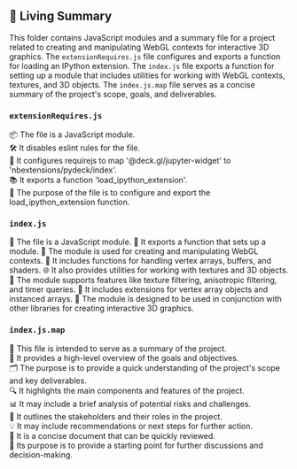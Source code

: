 

<!-- Living README Summary -->
## 🌳 Living Summary

This folder contains JavaScript modules and a summary file for a project related to creating and manipulating WebGL contexts for interactive 3D graphics. The `extensionRequires.js` file configures and exports a function for loading an IPython extension. The `index.js` file exports a function for setting up a module that includes utilities for working with WebGL contexts, textures, and 3D objects. The `index.js.map` file serves as a concise summary of the project's scope, goals, and deliverables.


### `extensionRequires.js`

📦 The file is a JavaScript module.     
🛠 It disables eslint rules for the file.     
🔧 It configures requirejs to map '@deck.gl/jupyter-widget' to 'nbextensions/pydeck/index'.     
📚 It exports a function 'load_ipython_extension'.     
🔌 The purpose of the file is to configure and export the load_ipython_extension function.


### `index.js`

📄 The file is a JavaScript module.
🔗 It exports a function that sets up a module.
🧰 The module is used for creating and manipulating WebGL contexts.
🎨 It includes functions for handling vertex arrays, buffers, and shaders.
🌐 It also provides utilities for working with textures and 3D objects.
🔬 The module supports features like texture filtering, anisotropic filtering, and timer queries.
🔌 It includes extensions for vertex array objects and instanced arrays.
🚀 The module is designed to be used in conjunction with other libraries for creating interactive 3D graphics.


### `index.js.map`

📄 This file is intended to serve as a summary of the project.     
🌟 It provides a high-level overview of the goals and objectives.     
🗂️ The purpose is to provide a quick understanding of the project's scope and key deliverables.     
🔍 It highlights the main components and features of the project.     
📊 It may include a brief analysis of potential risks and challenges.     
👥 It outlines the stakeholders and their roles in the project.     
💡 It may include recommendations or next steps for further action.     
📝 It is a concise document that can be quickly reviewed.     
🚀 Its purpose is to provide a starting point for further discussions and decision-making.     
    

<!-- Living README Summary -->